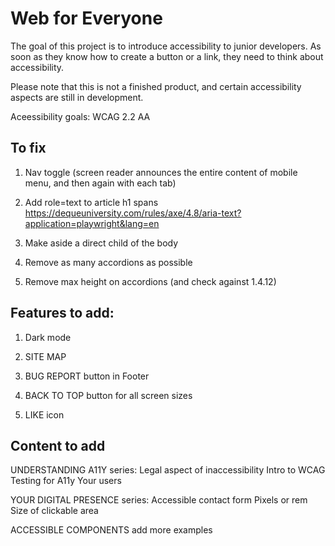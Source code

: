 # Web for Everyone

The goal of this project is to introduce accessibility to junior developers.
As soon as they know how to create a button or a link, they need to think about accessibility.

Please note that this is not a finished product, and certain accessibility aspects are still in development.

Aceessibility goals: WCAG 2.2 AA

## To fix
1. Nav toggle (screen reader announces the entire content of mobile menu, and then again with each tab)

2. Add role=text to article h1 spans
https://dequeuniversity.com/rules/axe/4.8/aria-text?application=playwright&lang=en

3. Make aside a direct child of the body

4. Remove as many accordions as possible

5. Remove max height on accordions (and check against 1.4.12)

## Features to add:
1. Dark mode

2. SITE MAP

3. BUG REPORT 
button in Footer

4. BACK TO TOP
button for all screen sizes

5. LIKE icon

## Content to add

UNDERSTANDING A11Y series:
Legal aspect of inaccessibility
Intro to WCAG
Testing for A11y
Your users

YOUR DIGITAL PRESENCE series:
Accessible contact form
Pixels or rem
Size of clickable area

ACCESSIBLE COMPONENTS
add more examples












